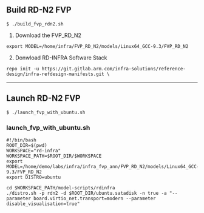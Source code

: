 ## Build RD-N2 FVP

```
$ ./build_fvp_rdn2.sh
```

1. Download the FVP_RD_N2

```
export MODEL=/home/infra/FVP_RD_N2/models/Linux64_GCC-9.3/FVP_RD_N2
```

2. Donwload RD-INFRA Software Stack
```
repo init -u https://git.gitlab.arm.com/infra-solutions/reference-design/infra-refdesign-manifests.git \
```

---
## Launch RD-N2 FVP

```
$ ./launch_fvp_with_ubuntu.sh
```

### launch_fvp_with_ubuntu.sh
```
#!/bin/bash
ROOT_DIR=$(pwd)
WORKSPACE="rd-infra"
WORKSPACE_PATH=$ROOT_DIR/$WORKSPACE
export MODEL=/home/demo/labs/infra/infra_fvp_ann/FVP_RD_N2/models/Linux64_GCC-9.3/FVP_RD_N2
export DISTRO=ubuntu

cd $WORKSPACE_PATH/model-scripts/rdinfra
./distro.sh -p rdn2 -d $ROOT_DIR/ubuntu.satadisk -n true -a "--parameter board.virtio_net.transport=modern --parameter disable_visualisation=true"
```
